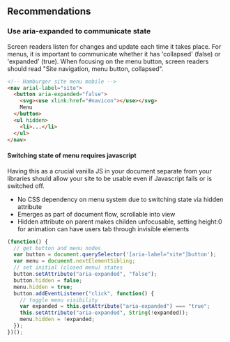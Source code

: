 ## Recommendations

### Use aria-expanded to communicate state

Screen readers listen for changes and update each time it takes place. For menus, it is important to communicate whether it has 'collapsed' (false) or 'expanded' (true). When focusing on the menu button, screen readers should read "Site navigation, menu button, collapsed".

```html
<!-- Hamburger site menu mobile -->
<nav arial-label="site">
  <button aria-expanded="false">
    <svg><use xlink:href="#navicon"></use></svg>
    Menu
  </button>
  <ul hidden>
    <li>...</li>
  </ul>
</nav>
```

#### Switching state of menu requires javascript

Having this as a crucial vanilla JS in your document separate from your libraries should allow your site to be usable even if Javascript fails or is switched off.

- No CSS dependency on menu system due to switching state via hidden attribute
- Emerges as part of document flow, scrollable into view
- Hidden attribute on parent makes childen unfocusable, setting height:0 for animation can have users tab through invisible elements

```javascript
(function() {
  // get button and menu nodes
  var button = document.querySelector('[aria-label="site"]button');
  var menu = document.nextElementSibling;
  // set initial (closed menu) states
  button.setAttribute("aria-expanded", "false");
  button.hidden = false;
  menu.hidden = true;
  button.addEventListener("click", function() {
    // toggle menu visibility
    var expanded = this.getAttribute("aria-expanded") === "true";
    this.setAttribute("aria-expanded", String(!expanded));
    menu.hidden = !expanded;
  });
})();
```
